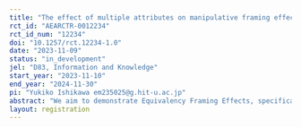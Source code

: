 ```yaml
---
title: "The effect of multiple attributes on manipulative framing effects"
rct_id: "AEARCTR-0012234"
rct_id_num: "12234"
doi: "10.1257/rct.12234-1.0"
date: "2023-11-09"
status: "in_development"
jel: "D83, Information and Knowledge"
start_year: "2023-11-10"
end_year: "2024-11-30"
pi: "Yukiko Ishikawa em235025@g.hit-u.ac.jp"
abstract: "We aim to demonstrate Equivalency Framing Effects, specifically investigating two hypotheses: (i) that the strength of the framing effect varies when the information provider is not neutral, and (ii) that the use of framing with the intent to manipulate can potentially backfire."
layout: registration
---
```


